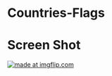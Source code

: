 # Countries-Flags

# Screen Shot

<a href="https://imgflip.com/gif/2kbhmo"><img src="https://i.imgflip.com/2kbhmo.gif" title="made at imgflip.com"/></a>
